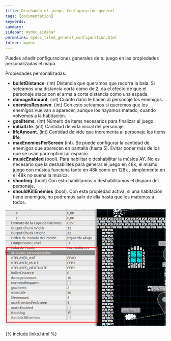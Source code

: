 ```yaml
---
title: Diseñando el juego. Configuración general
tags: [documentation]
keywords:
summary: 
sidebar: mydoc_sidebar
permalink: mydoc_tiled_general_configuration.html
folder: mydoc
---
```


Puedes añadir configuraciones generales de tu juego en las propiedades personalizadas el mapa.

Propiedades personalizadas:

* **bulletDistance**. (int) Distancia que queramos que recorra la bala. Si seteamos una distancia corta como de 2, da el efecto de que el personaje ataca con el arma a corta distancia como una espada.
* **damageAmount**. (int) Cuánto daño le hacen al personaje los enemigos.
* **enemiesRespawn**. (int) Con esto seteamos si queremos que los enemigos vuelvan a aparecer, aunque los hayamos matado, cuando volvemos a la habitación.
* **goalItems**. (int) Número de items necesarios para finalizar el juego.
* **initialLife**. (int) Cantidad de vida inicial del personaje.
* **lifeAmount**. (int) Cantidad de vide que incrementa al personaje los items **life**.
* **maxEnemiesPerScreen** (int). Se puede configurar la cantidad de enemigos que aparecen en pantalla (hasta 5). Evitar poner más de los que se usan para optimizar espacio.
* **musicEnabled** (bool). Para habilitar o deshabilitar la música AY. No es necesario que la deshabilites para generar el juego en 48k, el mismo juego con música funciona tanto en 48k como en 128k , simplemente en el 48k no suena la música.
* **shooting**. (bool) Con esto habilitamos o deshabilitamos el disparo del personaje.
* **shouldKillEnemies** (bool). Con esta propiedad activa, si una habitación tiene enemigos, no podremos salir de ella hasta que los matemos a todos.

![](images/general_settings.png)

{% include links.html %}

